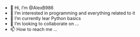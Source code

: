 - 👋 Hi, I’m @AlexB986
- 👀 I’m interested in  programming and everything related to it
- 🌱 I’m currently lear  Python basics
- 💞️ I’m looking to collaborate on ...
- 📫 How to reach me ...

<!---
AlexB986/AlexB986 is a ✨ special ✨ repository because its `README.md` (this file) appears on your GitHub profile.
You can click the Preview link to take a look at your changes.
--->
